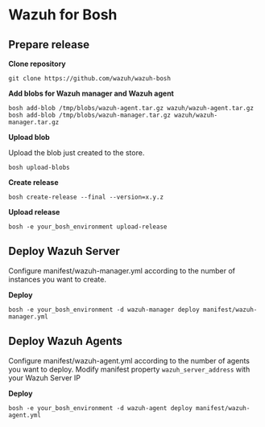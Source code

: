 # Wazuh for Bosh

## Prepare release

**Clone repository**

```
git clone https://github.com/wazuh/wazuh-bosh
```


**Add blobs for Wazuh manager and Wazuh agent**

```
bosh add-blob /tmp/blobs/wazuh-agent.tar.gz wazuh/wazuh-agent.tar.gz
bosh add-blob /tmp/blobs/wazuh-manager.tar.gz wazuh/wazuh-manager.tar.gz
```

**Upload blob**

Upload the blob just created to the store.

```
bosh upload-blobs
```

**Create release**

```
bosh create-release --final --version=x.y.z
```

**Upload release**

```
bosh -e your_bosh_environment upload-release
```

## Deploy Wazuh Server
Configure manifest/wazuh-manager.yml according to the number of instances you want to create.

**Deploy**
```
bosh -e your_bosh_environment -d wazuh-manager deploy manifest/wazuh-manager.yml
```

## Deploy Wazuh Agents
Configure manifest/wazuh-agent.yml according to the number of agents you want to deploy.
Modify manifest property ```wazuh_server_address``` with your Wazuh Server IP

**Deploy**
```
bosh -e your_bosh_environment -d wazuh-agent deploy manifest/wazuh-agent.yml
```
